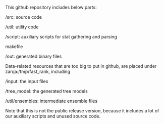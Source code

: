 This github repository includes below parts:

  /src: source code
  
  /util: utility code
  
  /script: auxiliary scripts for stat gathering and parsing
  
  makefile
  
  /out: generated binary files


Data-related resources that are too big to put in github, are placed under zarqa:/tmp/fast_rank, including 
  
  /input: the input files
  
  /tree_model: the generated tree models
  
  /util/ensembles: intermediate ensemble files 


Note that this is not the public release version, because it includes a lot of our auxiliary scripts and unused source code.
